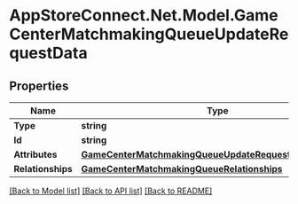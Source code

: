 # AppStoreConnect.Net.Model.GameCenterMatchmakingQueueUpdateRequestData

## Properties

Name | Type | Description | Notes
------------ | ------------- | ------------- | -------------
**Type** | **string** |  | 
**Id** | **string** |  | 
**Attributes** | [**GameCenterMatchmakingQueueUpdateRequestDataAttributes**](GameCenterMatchmakingQueueUpdateRequestDataAttributes.md) |  | [optional] 
**Relationships** | [**GameCenterMatchmakingQueueRelationships**](GameCenterMatchmakingQueueRelationships.md) |  | [optional] 

[[Back to Model list]](../README.md#documentation-for-models) [[Back to API list]](../README.md#documentation-for-api-endpoints) [[Back to README]](../README.md)


